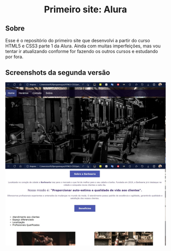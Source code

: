 
<h1>
<p align="center">
<br>Primeiro site: Alura

## Sobre
Esse é o repositório do primeiro site que desenvolvi a partir do curso HTML5 e CSS3 parte 1 da Alura. Ainda com muitas imperfeições, mas vou tentar ir atualizando conforme for fazendo os outros cursos e estudando por fora.

## Screenshots da segunda versão
<img src="https://raw.githubusercontent.com/noobandrew/exerciciosaula/main/Imagensproreadme/site1.jpg" align="left" />

<img src="https://raw.githubusercontent.com/noobandrew/exerciciosaula/main/Imagensproreadme/site2.jpg" align="right" />

